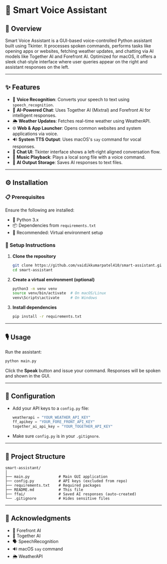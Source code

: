 # 🤖 Smart Voice Assistant

## 📌 Overview

Smart Voice Assistant is a GUI-based voice-controlled Python assistant built using Tkinter. It processes spoken commands, performs tasks like opening apps or websites, fetching weather updates, and chatting via AI models like Together AI and Forefront AI. Optimized for macOS, it offers a sleek chat-style interface where user queries appear on the right and assistant responses on the left.

---

## ✨ Features

- 🎤 **Voice Recognition**: Converts your speech to text using `speech_recognition`.
- 🧠 **AI-Powered Chat**: Uses Together AI (Mixtral) and Forefront AI for intelligent responses.
- 🌦️ **Weather Updates**: Fetches real-time weather using WeatherAPI.
- 🌐 **Web & App Launcher**: Opens common websites and system applications via voice.
- 🔊 **System TTS Output**: Uses macOS's `say` command for vocal responses.
- 💬 **Chat UI**: Tkinter interface shows a left-right aligned conversation flow.
- 🎵 **Music Playback**: Plays a local song file with a voice command.
- 🧪 **AI Output Storage**: Saves AI responses to text files.

---

## ⚙️ Installation

### 📋 Prerequisites

Ensure the following are installed:
- 🐍 Python 3.x
- 📦 Dependencies from `requirements.txt`
- 💾 Recommended: Virtual environment setup

### 🚀 Setup Instructions

1. **Clone the repository**
   ```bash
   git clone https://github.com/vaidikkumarpatel410/smart-assistant.git
   cd smart-assistant
   ```

2. **Create a virtual environment (optional)**
   ```bash
   python3 -m venv venv
   source venv/bin/activate  # On macOS/Linux
   venv\Scripts\activate     # On Windows
   ```

3. **Install dependencies**
   ```bash
   pip install -r requirements.txt
   ```

---

## 🎙️ Usage

Run the assistant:
```bash
python main.py
```

Click the **Speak** button and issue your command. Responses will be spoken and shown in the GUI.

---

## 🔑 Configuration

- Add your API keys to a `config.py` file:
  ```python
  weatherapi = "YOUR_WEATHER_API_KEY"
  ff_apikey = "YOUR_FORE_FRONT_API_KEY"
  together_ai_api_key = "YOUR_TOGETHER_API_KEY"
  ```
- Make sure `config.py` is in your `.gitignore`.

---

## 📂 Project Structure

```
smart-assistant/
│
├── main.py             # Main GUI application
├── config.py           # API keys (excluded from repo)
├── requirements.txt    # Required packages
├── README.md           # This file
├── ffai/               # Saved AI responses (auto-created)
└── .gitignore          # Hides sensitive files
```

---

## 🙌 Acknowledgments

- 🧠 Forefront AI
- 🤝 Together AI
- 🗣️ SpeechRecognition
- 🔊 macOS `say` command
- 🌦️ WeatherAPI
